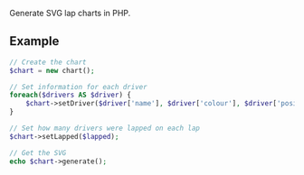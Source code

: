 Generate SVG lap charts in PHP.

## Example

```php
// Create the chart
$chart = new chart();

// Set information for each driver
foreach($drivers AS $driver) {
    $chart->setDriver($driver['name'], $driver['colour'], $driver['positions']);
}

// Set how many drivers were lapped on each lap
$chart->setLapped($lapped);

// Get the SVG
echo $chart->generate();
```
